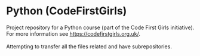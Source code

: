 # Python (CodeFirstGirls)
Project repository for a Python course (part of the Code First Girls initiative). </br>
For more information see https://codefirstgirls.org.uk/. </br>
</br>
Attempting to transfer all the files related and have subrepositories.